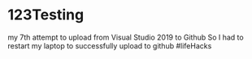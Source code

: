 # 123Testing
my 7th attempt to upload from Visual Studio 2019 to Github
So I had to restart my  laptop to successfully upload to github #lifeHacks
